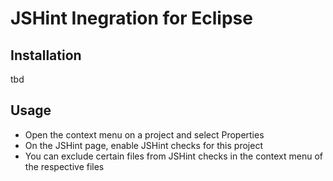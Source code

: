 JSHint Inegration for Eclipse
=============================

Installation
------------

tbd

Usage
-----

* Open the context menu on a project and select Properties
* On the JSHint page, enable JSHint checks for this project
* You can exclude certain files from JSHint checks in the context menu of the respective files
